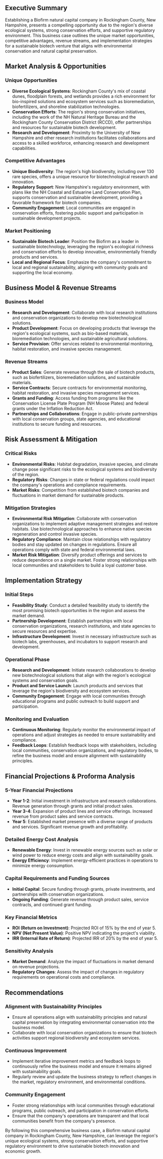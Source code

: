 ## Executive Summary

Establishing a Biofirm natural capital company in Rockingham County, New Hampshire, presents a compelling opportunity due to the region's diverse ecological systems, strong conservation efforts, and supportive regulatory environment. This business case outlines the unique market opportunities, competitive advantages, revenue streams, and implementation strategies for a sustainable biotech venture that aligns with environmental conservation and natural capital preservation.

## Market Analysis & Opportunities

### Unique Opportunities
- **Diverse Ecological Systems**: Rockingham County's mix of coastal dunes, floodplain forests, and wetlands provides a rich environment for bio-inspired solutions and ecosystem services such as bioremediation, biofertilizers, and shoreline stabilization technologies.
- **Conservation Efforts**: The region's strong conservation initiatives, including the work of the NH Natural Heritage Bureau and the Rockingham County Conservation District (RCCD), offer partnerships and resources for sustainable biotech development.
- **Research and Development**: Proximity to the University of New Hampshire and other research institutions facilitates collaborations and access to a skilled workforce, enhancing research and development capabilities.

### Competitive Advantages
- **Unique Biodiversity**: The region's high biodiversity, including over 130 rare species, offers a unique resource for biotechnological research and innovation.
- **Regulatory Support**: New Hampshire's regulatory environment, with plans like the NH Coastal and Estuarine Land Conservation Plan, supports conservation and sustainable development, providing a favorable framework for biotech companies.
- **Community Engagement**: Local communities are engaged in conservation efforts, fostering public support and participation in sustainable development projects.

### Market Positioning
- **Sustainable Biotech Leader**: Position the Biofirm as a leader in sustainable biotechnology, leveraging the region's ecological richness and conservation efforts to develop innovative, environmentally friendly products and services.
- **Local and Regional Focus**: Emphasize the company's commitment to local and regional sustainability, aligning with community goals and supporting the local economy.

## Business Model & Revenue Streams

### Business Model
- **Research and Development**: Collaborate with local research institutions and conservation organizations to develop new biotechnological solutions.
- **Product Development**: Focus on developing products that leverage the region's ecological systems, such as bio-based materials, bioremediation technologies, and sustainable agricultural solutions.
- **Service Provision**: Offer services related to environmental monitoring, habitat restoration, and invasive species management.

### Revenue Streams
- **Product Sales**: Generate revenue through the sale of biotech products, such as biofertilizers, bioremediation solutions, and sustainable materials.
- **Service Contracts**: Secure contracts for environmental monitoring, habitat restoration, and invasive species management services.
- **Grants and Funding**: Access funding from programs like the Conservation License Plate Program (NH Moose Plates) and federal grants under the Inflation Reduction Act.
- **Partnerships and Collaborations**: Engage in public-private partnerships with local conservation groups, state agencies, and educational institutions to secure funding and resources.

## Risk Assessment & Mitigation

### Critical Risks
- **Environmental Risks**: Habitat degradation, invasive species, and climate change pose significant risks to the ecological systems and biodiversity of the region.
- **Regulatory Risks**: Changes in state or federal regulations could impact the company's operations and compliance requirements.
- **Market Risks**: Competition from established biotech companies and fluctuations in market demand for sustainable products.

### Mitigation Strategies
- **Environmental Risk Mitigation**: Collaborate with conservation organizations to implement adaptive management strategies and restore habitats. Use biotechnological approaches to enhance native species regeneration and control invasive species.
- **Regulatory Compliance**: Maintain close relationships with regulatory bodies and stay updated on changes in regulations. Ensure all operations comply with state and federal environmental laws.
- **Market Risk Mitigation**: Diversify product offerings and services to reduce dependence on a single market. Foster strong relationships with local communities and stakeholders to build a loyal customer base.

## Implementation Strategy

### Initial Steps
- **Feasibility Study**: Conduct a detailed feasibility study to identify the most promising biotech opportunities in the region and assess the market demand.
- **Partnership Development**: Establish partnerships with local conservation organizations, research institutions, and state agencies to secure resources and expertise.
- **Infrastructure Development**: Invest in necessary infrastructure such as biotech labs, greenhouses, and incubators to support research and development.

### Operational Phase
- **Research and Development**: Initiate research collaborations to develop new biotechnological solutions that align with the region's ecological systems and conservation goals.
- **Product and Service Launch**: Launch products and services that leverage the region's biodiversity and ecosystem services.
- **Community Engagement**: Engage with local communities through educational programs and public outreach to build support and participation.

### Monitoring and Evaluation
- **Continuous Monitoring**: Regularly monitor the environmental impact of operations and adjust strategies as needed to ensure sustainability and compliance.
- **Feedback Loops**: Establish feedback loops with stakeholders, including local communities, conservation organizations, and regulatory bodies, to refine the business model and ensure alignment with sustainability principles.

## Financial Projections & Proforma Analysis

### 5-Year Financial Projections
- **Year 1-2**: Initial investment in infrastructure and research collaborations. Revenue generation through grants and initial product sales.
- **Year 3-4**: Expansion of product lines and service offerings. Increased revenue from product sales and service contracts.
- **Year 5**: Established market presence with a diverse range of products and services. Significant revenue growth and profitability.

### Detailed Energy Cost Analysis
- **Renewable Energy**: Invest in renewable energy sources such as solar or wind power to reduce energy costs and align with sustainability goals.
- **Energy Efficiency**: Implement energy-efficient practices in operations to minimize energy consumption.

### Capital Requirements and Funding Sources
- **Initial Capital**: Secure funding through grants, private investments, and partnerships with conservation organizations.
- **Ongoing Funding**: Generate revenue through product sales, service contracts, and continued grant funding.

### Key Financial Metrics
- **ROI (Return on Investment)**: Projected ROI of 15% by the end of year 5.
- **NPV (Net Present Value)**: Positive NPV indicating the project's viability.
- **IRR (Internal Rate of Return)**: Projected IRR of 20% by the end of year 5.

### Sensitivity Analysis
- **Market Demand**: Analyze the impact of fluctuations in market demand on revenue projections.
- **Regulatory Changes**: Assess the impact of changes in regulatory requirements on operational costs and compliance.

## Recommendations

### Alignment with Sustainability Principles
- Ensure all operations align with sustainability principles and natural capital preservation by integrating environmental conservation into the business model.
- Collaborate with local conservation organizations to ensure that biotech activities support regional biodiversity and ecosystem services.

### Continuous Improvement
- Implement iterative improvement metrics and feedback loops to continuously refine the business model and ensure it remains aligned with sustainability goals.
- Regularly review and update the business strategy to reflect changes in the market, regulatory environment, and environmental conditions.

### Community Engagement
- Foster strong relationships with local communities through educational programs, public outreach, and participation in conservation efforts.
- Ensure that the company's operations are transparent and that local communities benefit from the company's presence.

By following this comprehensive business case, a Biofirm natural capital company in Rockingham County, New Hampshire, can leverage the region's unique ecological systems, strong conservation efforts, and supportive regulatory environment to drive sustainable biotech innovation and economic growth.